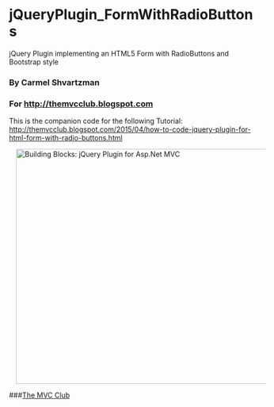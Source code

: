 # jQueryPlugin_FormWithRadioButtons
jQuery Plugin implementing an HTML5 Form with RadioButtons and Bootstrap style
### By Carmel Shvartzman
### For http://themvcclub.blogspot.com
This is the companion code for the following Tutorial:
http://themvcclub.blogspot.com/2015/04/how-to-code-jquery-plugin-for-html-form-with-radio-buttons.html

<a href="http://themvcclub.blogspot.com/2014/08/xml-data-repository-for-mvc-crud-xdocument.html" imageanchor="1" target="_self" style="margin-left: 1em; margin-right: 1em;"><img alt="Building Blocks: jQuery Plugin for Asp.Net MVC " border="0" src="http://carmelwebapi.somee.com/Images/1.png" height="474" width="640" /></a>

###<a href="http://themvcclub.blogspot.com/"   target="_new"  >The MVC Club</a>
